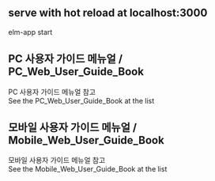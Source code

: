 <!-- elm yourfit -->


## serve with hot reload at localhost:3000
elm-app start

## PC 사용자 가이드 메뉴얼 / PC_Web_User_Guide_Book
PC 사용자 가이드 메뉴얼 참고 <br />
See the PC_Web_User_Guide_Book at the list

## 모바일 사용자 가이드 메뉴얼 / Mobile_Web_User_Guide_Book
모바일 사용자 가이드 메뉴얼 참고 <br />
See the Mobile_Web_User_Guide_Book at the list

